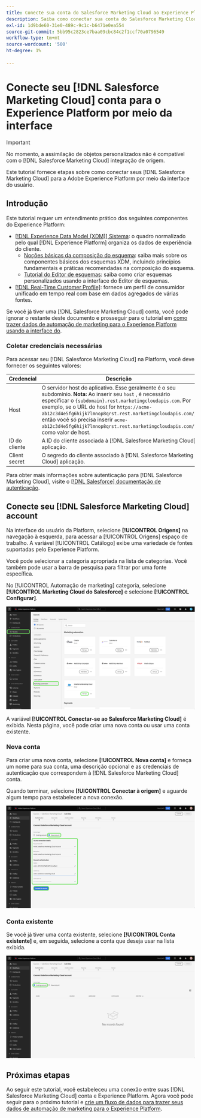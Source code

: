 ```yaml
---
title: Conecte sua conta do Salesforce Marketing Cloud ao Experience Platform por meio da interface
description: Saiba como conectar sua conta do Salesforce Marketing Cloud ao Experience Platform por meio da interface do usuário.
exl-id: 1d9bde60-31e0-489c-9c1c-b6471e0ea554
source-git-commit: 5bb95c2823ce7baa09cbc84c2f1ccf70a0796549
workflow-type: tm+mt
source-wordcount: '500'
ht-degree: 1%

---
```


# Conecte seu [!DNL Salesforce Marketing Cloud] conta para o Experience Platform por meio da interface

>[!IMPORTANT]
>
>No momento, a assimilação de objetos personalizados não é compatível com o [!DNL Salesforce Marketing Cloud] integração de origem.

Este tutorial fornece etapas sobre como conectar seus [!DNL Salesforce Marketing Cloud] para a Adobe Experience Platform por meio da interface do usuário.

## Introdução

Este tutorial requer um entendimento prático dos seguintes componentes do Experience Platform:

* [[!DNL Experience Data Model (XDM)] Sistema](../../../../../xdm/home.md): o quadro normalizado pelo qual [!DNL Experience Platform] organiza os dados de experiência do cliente.
   * [Noções básicas da composição do esquema](../../../../../xdm/schema/composition.md): saiba mais sobre os componentes básicos dos esquemas XDM, incluindo princípios fundamentais e práticas recomendadas na composição do esquema.
   * [Tutorial do Editor de esquemas](../../../../../xdm/tutorials/create-schema-ui.md): saiba como criar esquemas personalizados usando a interface do Editor de esquemas.
* [[!DNL Real-Time Customer Profile]](../../../../../profile/home.md): fornece um perfil de consumidor unificado em tempo real com base em dados agregados de várias fontes.

Se você já tiver uma [!DNL Salesforce Marketing Cloud] conta, você pode ignorar o restante deste documento e prosseguir para o tutorial em [como trazer dados de automação de marketing para o Experience Platform usando a interface do](../../dataflow/marketing-automation.md).

### Coletar credenciais necessárias

Para acessar seu [!DNL Salesforce Marketing Cloud] na Platform, você deve fornecer os seguintes valores:

| Credencial | Descrição |
| ---------- | ----------- |
| Host | O servidor host do aplicativo. Esse geralmente é o seu subdomínio. **Nota:** Ao inserir seu `host` , é necessário especificar o `{subdomain}.rest.marketingcloudapis.com`. Por exemplo, se o URL do host for `https://acme-ab12c3d4e5fg6hijk7lmnop8qrst.rest.marketingcloudapis.com/`, então você só precisa inserir `acme-ab12c3d4e5fg6hijk7lmnop8qrst.rest.marketingcloudapis.com/` como valor de host. |
| ID do cliente | A ID do cliente associada à [!DNL Salesforce Marketing Cloud] aplicação. |
| Client secret | O segredo do cliente associado à [!DNL Salesforce Marketing Cloud] aplicação. |

Para obter mais informações sobre autenticação para [!DNL Salesforce Marketing Cloud], visite o [[!DNL Salesforce] documentação de autenticação](https://developer.salesforce.com/docs/atlas.en-us.mc-apis.meta/mc-apis/authentication.htm).

## Conecte seu [!DNL Salesforce Marketing Cloud] account

Na interface do usuário da Platform, selecione **[!UICONTROL Origens]** na navegação à esquerda, para acessar a [!UICONTROL Origens] espaço de trabalho. A variável [!UICONTROL Catálogo] exibe uma variedade de fontes suportadas pelo Experience Platform.

Você pode selecionar a categoria apropriada na lista de categorias. Você também pode usar a barra de pesquisa para filtrar por uma fonte específica.

No [!UICONTROL Automação de marketing] categoria, selecione **[!UICONTROL Marketing Cloud do Salesforce]** e selecione **[!UICONTROL Configurar]**.

![O catálogo de origens com a origem de Marketing Cloud do Salesforce selecionada.](../../../../images/tutorials/create/salesforce-marketing-cloud/catalog.png)

A variável **[!UICONTROL Conectar-se ao Salesforce Marketing Cloud]** é exibida. Nesta página, você pode criar uma nova conta ou usar uma conta existente.

### Nova conta

Para criar uma nova conta, selecione **[!UICONTROL Nova conta]** e forneça um nome para sua conta, uma descrição opcional e as credenciais de autenticação que correspondem à [!DNL Salesforce Marketing Cloud] conta.

Quando terminar, selecione **[!UICONTROL Conectar à origem]** e aguarde algum tempo para estabelecer a nova conexão.

![A nova interface de conta, onde é possível autenticar uma nova conta para o Salesforce Marketing Cloud.](../../../../images/tutorials/create/salesforce-marketing-cloud/new.png)

### Conta existente

Se você já tiver uma conta existente, selecione **[!UICONTROL Conta existente]** e, em seguida, selecione a conta que deseja usar na lista exibida.

![A interface de conta existente onde é possível selecionar em uma lista de contas existentes do Salesforce Marketing Cloud.](../../../../images/tutorials/create/salesforce-marketing-cloud/existing.png)

## Próximas etapas

Ao seguir este tutorial, você estabeleceu uma conexão entre suas [!DNL Salesforce Marketing Cloud] conta e Experience Platform. Agora você pode seguir para o próximo tutorial e [crie um fluxo de dados para trazer seus dados de automação de marketing para o Experience Platform](../../dataflow/marketing-automation.md).
